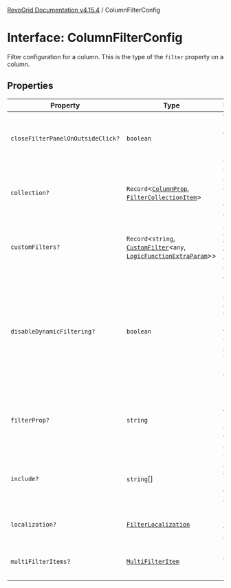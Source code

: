 [RevoGrid Documentation v4.15.4](README.md) / ColumnFilterConfig

# Interface: ColumnFilterConfig

Filter configuration for a column. This is the type of the `filter` property on a column.

## Properties

| Property | Type | Description | Defined in |
| ------ | ------ | ------ | ------ |
| `closeFilterPanelOnOutsideClick?` | `boolean` | Whether or not to close the filter panel when clicking outside | [src/plugins/filter/filter.types.ts:118](https://github.com/revolist/revogrid/blob/1645225511bdf49c1a62fd26a91ac5b7e1558fd9/src/plugins/filter/filter.types.ts#L118) |
| `collection?` | `Record`\<[`ColumnProp`](TypeAlias.ColumnProp.md), [`FilterCollectionItem`](TypeAlias.FilterCollectionItem.md)\> | The collection of filters to be applied to the column. | [src/plugins/filter/filter.types.ts:88](https://github.com/revolist/revogrid/blob/1645225511bdf49c1a62fd26a91ac5b7e1558fd9/src/plugins/filter/filter.types.ts#L88) |
| `customFilters?` | `Record`\<`string`, [`CustomFilter`](Interface.CustomFilter.md)\<`any`, [`LogicFunctionExtraParam`](TypeAlias.LogicFunctionExtraParam.md)\>\> | A mapping of custom filter names to custom filter functions. | [src/plugins/filter/filter.types.ts:96](https://github.com/revolist/revogrid/blob/1645225511bdf49c1a62fd26a91ac5b7e1558fd9/src/plugins/filter/filter.types.ts#L96) |
| `disableDynamicFiltering?` | `boolean` | Whether or not to disable dynamic filtering. If set to true, the filter will only be applied when the user clicks on the filter button. | [src/plugins/filter/filter.types.ts:113](https://github.com/revolist/revogrid/blob/1645225511bdf49c1a62fd26a91ac5b7e1558fd9/src/plugins/filter/filter.types.ts#L113) |
| `filterProp?` | `string` | The property on the column idintifying which has the filter is applied. | [src/plugins/filter/filter.types.ts:100](https://github.com/revolist/revogrid/blob/1645225511bdf49c1a62fd26a91ac5b7e1558fd9/src/plugins/filter/filter.types.ts#L100) |
| `include?` | `string`[] | The names of the filters to be included in the filter dropdown. | [src/plugins/filter/filter.types.ts:92](https://github.com/revolist/revogrid/blob/1645225511bdf49c1a62fd26a91ac5b7e1558fd9/src/plugins/filter/filter.types.ts#L92) |
| `localization?` | [`FilterLocalization`](Interface.FilterLocalization.md) | The localization for the filter dropdown. | [src/plugins/filter/filter.types.ts:104](https://github.com/revolist/revogrid/blob/1645225511bdf49c1a62fd26a91ac5b7e1558fd9/src/plugins/filter/filter.types.ts#L104) |
| `multiFilterItems?` | [`MultiFilterItem`](Interface.MultiFilterItem.md) | Information about the multi-filter items. | [src/plugins/filter/filter.types.ts:108](https://github.com/revolist/revogrid/blob/1645225511bdf49c1a62fd26a91ac5b7e1558fd9/src/plugins/filter/filter.types.ts#L108) |
